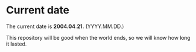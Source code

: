 # Current date

The current date is **2004.04.21.** (YYYY.MM.DD.)

This repository will be good when the world ends, so we will know how long it lasted.